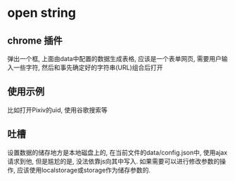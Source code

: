 # open string

## chrome 插件

弹出一个框, 上面由data中配置的数据生成表格, 应该是一个表单网页, 需要用户输入一些字符, 然后和事先确定好的字符串(URL)组合后打开

## 使用示例

比如打开Pixiv的uid, 使用谷歌搜索等

## 吐槽

设置数据的储存地方是本地磁盘上的, 在当前文件的data/config.json中, 使用ajax请求到他, 但是尴尬的是, 没法依靠js向其中写入.
如果需要可以进行修改参数的操作, 应该使用localstorage或storage作为储存参数的.
